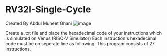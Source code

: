 # RV32I-Single-Cycle
Created By Abdul Muheet Ghani
![image](https://user-images.githubusercontent.com/81433387/112686540-e8b03500-8e97-11eb-87aa-e94d675f6e5c.png)

Create a .txt file and place the hexadecimal code of your instructions which is simulated on Venus (RISC-V Simulator)
Each instruction's hexadecimal code must be on seperate line as following. This program consists of 27 instructions.



